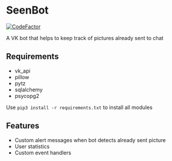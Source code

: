 # SeenBot

[![CodeFactor](https://www.codefactor.io/repository/github/werozel/seenbot/badge)](https://www.codefactor.io/repository/github/werozel/seenbot)

A VK bot that helps to keep track of pictures already sent to chat

## Requirements

* vk_api
* pillow
* pytz
* sqlalchemy
* psycopg2

Use ``pip3 install -r requirements.txt`` to install all modules

## Features

* Custom alert messages when bot detects already sent picture
* User statistics
* Custom event handlers
